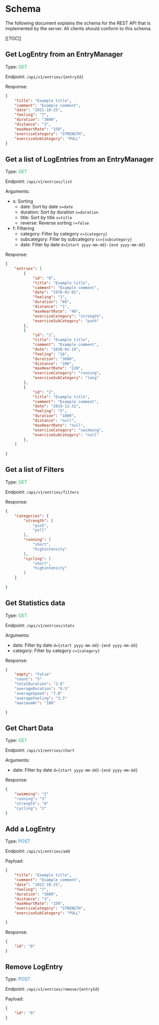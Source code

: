 # Schema

The following document explains the schema for the REST API that is implemented by the server. All clients should conform to this schema.

[[_TOC_]]

## Get LogEntry from an EntryManager

Type: <span style="color:#28b463">GET</span>

Endpoint: `/api/v1/entries/{entryId}`

Response: 

```json
{
    "title": "Example title",
    "comment": "Example comment",
    "date": "2021-10-25",
    "feeling": "7",
    "duration": "3600",
    "distance": "3",
    "maxHeartRate": "150",
    "exerciseCategory": "STRENGTH",
    "exerciseSubCategory": "PULL"
}
```

## Get a list of LogEntries from an EntryManager

Type: <span style="color:#28b463">GET</span>

Endpoint: `/api/v1/entries/list`

Arguments:
- s: Sorting
    - date: Sort by date `s=date`
    - duration: Sort by duration `s=duration`
    - title: Sort by title `s=title`
    - reverse: Reverse sorting `r=false`
- f: Filtering
    - category: Filter by category `c={category}`
    - subcategory: Filter by subcategory `sc={subcategory}`
    - date: Filter by date `d={start yyyy-mm-dd}-{end yyyy-mm-dd}`

Response:

```json
{
    "entries": [
        {
            "id": "0",
            "title": "Example title",
            "comment": "Example comment",
            "date": "1970-01-01",
            "feeling": "1",
            "duration": "60",
            "distance": "1",
            "maxHeartRate": "40",
            "exerciseCategory": "strength",
            "exerciseSubCategory": "push"
        },
        {
            "id": "1",
            "title": "Example title",
            "comment": "Example comment",
            "date": "2038-01-19",
            "feeling": "10",
            "duration": "3600",
            "distance": "100",
            "maxHeartRate": "220",
            "exerciseCategory": "running",
            "exerciseSubCategory": "long"
        },
        {
            "id": "2",
            "title": "Example title",
            "comment": "Example comment",
            "date": "2019-12-31",
            "feeling": "5",
            "duration": "1800",
            "distance": "null",
            "maxHeartRate": "null",
            "exerciseCategory": "swimming",
            "exerciseSubCategory": "null"
        },
    ]
    
}
```
## Get a list of Filters

Type: <span style="color:#28b463">GET</span>

Endpoint: `/api/v1/entries/filters`

Response:

```json
{
    "categories": {
        "strength": [
            "push",
            "pull"
        ],
        "running": [
            "short",
            "highintensity"
        ],
        "cycling": [
            "short",
            "highintensity"
        ]
    }
    
}
```

## Get Statistics data

Type: <span style="color:#28b463">GET</span>

Endpoint: `/api/v1/entries/stats`

Arguments:
- date: Filter by date `d={start yyyy-mm-dd}-{end yyyy-mm-dd}`
- category: Filter by category `c={category}`

Response:

```json
{
    "empty": "False"
    "count": "5"
    "totalDuration": "2.6"
    "averageDuration": "0.5"
    "averageSpeed": "7.0"
    "averageFeeling": "3.3"
    "maximumHr": "180"

}
```

## Get Chart Data

Type: <span style="color:#28b463">GET</span>

Endpoint: `/api/v1/entries/chart`

Arguments:
- date: Filter by date `d={start yyyy-mm-dd}-{end yyyy-mm-dd}`

Response:

```json
{
    "swimming": "2"
    "running": "3"
    "strength": "0"
    "cycling": "2"
}
```



## Add a LogEntry

Type: <span style="color:#2e86c1">POST</span>

Endpoint: `/api/v1/entries/add`

Payload:

```json
{
    "title": "Example title",
    "comment": "Example comment",
    "date": "2021-10-25",
    "feeling": "7",
    "duration": "3600",
    "distance": "3",
    "maxHeartRate": "150",
    "exerciseCategory": "STRENGTH",
    "exerciseSubCategory": "PULL"

}
```

Response:

```json
{
    "id": "0"
}
```

## Remove LogEntry

Type: <span style="color:#2e86c1">POST</span>

Endpoint: `/api/v1/entries/remove/{entryId}`

Payload:

```json
{
    "id": "0"
}
```




